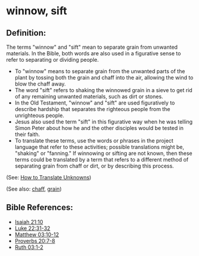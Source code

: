 # winnow, sift #

## Definition: ##

The terms "winnow" and "sift" mean to separate grain from unwanted materials. In the Bible, both words are also used in a figurative sense to refer to separating or dividing people.

* To "winnow" means to separate grain from the unwanted parts of the plant by tossing both the grain and chaff into the air, allowing the wind to blow the chaff away.
* The word "sift" refers to shaking the winnowed grain in a sieve to get rid of any remaining unwanted materials, such as dirt or stones.
* In the Old Testament, "winnow" and "sift" are used figuratively to describe hardship that separates the righteous people from the unrighteous people.
* Jesus also used the term "sift" in this figurative way when he was telling Simon Peter about how he and the other disciples would be tested in their faith.
* To translate these terms, use the words or phrases in the project language that refer to these activities; possible translations might be,  "shaking" or "fanning." If winnowing or sifting are not known, then these terms could be translated by a term that refers to a different method of separating grain from chaff or dirt, or by describing this process.

(See: [How to Translate Unknowns](https://git.door43.org/Door43/en-ta-translate-vol1/src/master/content/translate_unknown.md))

(See also: [chaff](../other/chaff.md), [grain](../other/grain.md))

## Bible References: ##

* [Isaiah 21:10](https://door43.org/en/bible/notes/isa/21/10)
* [Luke 22:31-32](https://door43.org/en/bible/notes/luk/22/31)
* [Matthew 03:10-12](https://door43.org/en/bible/notes/mat/03/10)
* [Proverbs 20:7-8](https://door43.org/en/bible/notes/pro/20/07)
* [Ruth 03:1-2](https://door43.org/en/bible/notes/rut/03/01)
